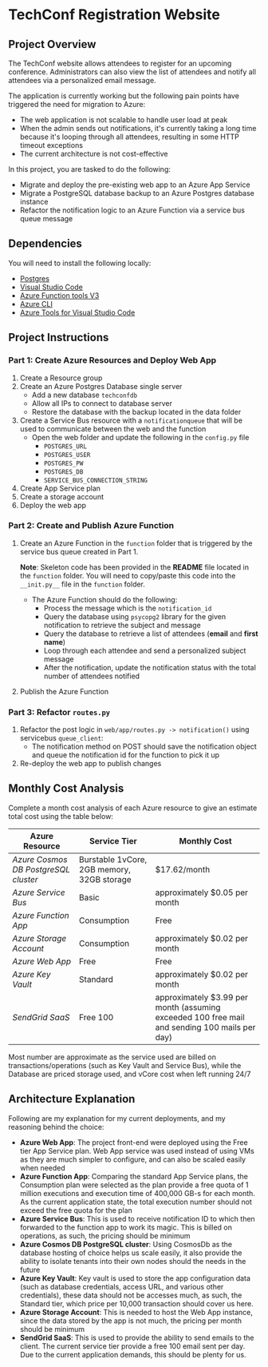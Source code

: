# TechConf Registration Website

## Project Overview
The TechConf website allows attendees to register for an upcoming conference. Administrators can also view the list of attendees and notify all attendees via a personalized email message.

The application is currently working but the following pain points have triggered the need for migration to Azure:
 - The web application is not scalable to handle user load at peak
 - When the admin sends out notifications, it's currently taking a long time because it's looping through all attendees, resulting in some HTTP timeout exceptions
 - The current architecture is not cost-effective 

In this project, you are tasked to do the following:
- Migrate and deploy the pre-existing web app to an Azure App Service
- Migrate a PostgreSQL database backup to an Azure Postgres database instance
- Refactor the notification logic to an Azure Function via a service bus queue message

## Dependencies

You will need to install the following locally:
- [Postgres](https://www.postgresql.org/download/)
- [Visual Studio Code](https://code.visualstudio.com/download)
- [Azure Function tools V3](https://docs.microsoft.com/en-us/azure/azure-functions/functions-run-local?tabs=windows%2Ccsharp%2Cbash#install-the-azure-functions-core-tools)
- [Azure CLI](https://docs.microsoft.com/en-us/cli/azure/install-azure-cli?view=azure-cli-latest)
- [Azure Tools for Visual Studio Code](https://marketplace.visualstudio.com/items?itemName=ms-vscode.vscode-node-azure-pack)

## Project Instructions

### Part 1: Create Azure Resources and Deploy Web App
1. Create a Resource group
2. Create an Azure Postgres Database single server
   - Add a new database `techconfdb`
   - Allow all IPs to connect to database server
   - Restore the database with the backup located in the data folder
3. Create a Service Bus resource with a `notificationqueue` that will be used to communicate between the web and the function
   - Open the web folder and update the following in the `config.py` file
      - `POSTGRES_URL`
      - `POSTGRES_USER`
      - `POSTGRES_PW`
      - `POSTGRES_DB`
      - `SERVICE_BUS_CONNECTION_STRING`
4. Create App Service plan
5. Create a storage account
6. Deploy the web app

### Part 2: Create and Publish Azure Function
1. Create an Azure Function in the `function` folder that is triggered by the service bus queue created in Part 1.

      **Note**: Skeleton code has been provided in the **README** file located in the `function` folder. You will need to copy/paste this code into the `__init.py__` file in the `function` folder.
      - The Azure Function should do the following:
         - Process the message which is the `notification_id`
         - Query the database using `psycopg2` library for the given notification to retrieve the subject and message
         - Query the database to retrieve a list of attendees (**email** and **first name**)
         - Loop through each attendee and send a personalized subject message
         - After the notification, update the notification status with the total number of attendees notified
2. Publish the Azure Function

### Part 3: Refactor `routes.py`
1. Refactor the post logic in `web/app/routes.py -> notification()` using servicebus `queue_client`:
   - The notification method on POST should save the notification object and queue the notification id for the function to pick it up
2. Re-deploy the web app to publish changes

## Monthly Cost Analysis
Complete a month cost analysis of each Azure resource to give an estimate total cost using the table below:

| Azure Resource | Service Tier | Monthly Cost |
| ------------ | ------------ | ------------ |
| *Azure Cosmos DB PostgreSQL cluster* |Burstable 1vCore, 2GB memory, 32GB storage| $17.62/month|
| *Azure Service Bus*   | Basic | approximately $0.05 per month |
| *Azure Function App*   | Consumption | Free |
| *Azure Storage Account*   | Consumption | approximately $0.02 per month |
| *Azure Web App*                   | Free | Free |
| *Azure Key Vault*                   | Standard | approximately $0.02 per month |
| *SendGrid SaaS*                   | Free 100 | approximately $3.99 per month (assuming exceeded 100 free mail and sending 100 mails per day) |

Most number are approximate as the service used are billed on transactions/operations (such as Key Vault and Service Bus), while the Database are priced storage used, and vCore cost when left running 24/7

## Architecture Explanation
Following are my explanation for my current deployments, and my reasoning behind the choice: 
 - **Azure Web App**: The project front-end were deployed using the Free tier App Service plan. Web App service was used instead of using VMs as they are much simpler to configure, and can also be scaled easily when needed
 - **Azure Function App**: Comparing the standard App Service plans, the Consumption plan were selected as the plan provide a free quota of 1 million executions and execution time of 400,000 GB-s for each month. As the current application state, the total execution number should not exceed the free quota for the plan
 - **Azure Service Bus**: This is used to receive notification ID to which then forwarded to the function app to work its magic. This is billed on operations, as such, the pricing should be minimum
 - **Azure Cosmos DB PostgreSQL cluster**: Using CosmosDb as the database hosting of choice helps us scale easily, it also provide the ability to isolate tenants into their own nodes should the needs in the future
 - **Azure Key Vault**: Key vault is used to store the app configuration data (such as database credentials, access URL, and various other credentials), these data should not be accesses much, as such, the Standard tier, which price per 10,000 transaction should cover us here.
 - **Azure Storage Account**: This is needed to host the Web App instance, since the data stored by the app is not much, the pricing per month should be minimum
 - **SendGrid SaaS**: This is used to provide the ability to send emails to the client. The current service tier provide a free 100 email sent per day. Due to the current application demands, this should be plenty for us.